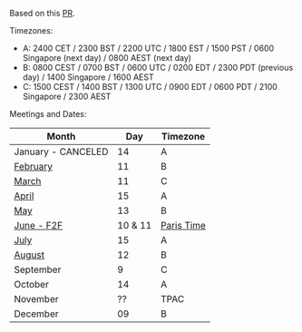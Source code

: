Based on this [PR](https://github.com/w3c/patwg/issues/11).

Timezones:

* A: 2400 CET / 2300 BST / 2200 UTC / 1800 EST / 1500 PST / 0600 Singapore (next day) / 0800 AEST (next day)
* B: 0800 CEST / 0700 BST / 0600 UTC / 0200 EDT / 2300 PDT (previous day) / 1400 Singapore / 1600 AEST
* C: 1500 CEST / 1400 BST / 1300 UTC / 0900 EDT / 0600 PDT / 2100 Singapore / 2300 AEST

Meetings and Dates:

| Month | Day | Timezone |
| ---------------- | ------ | ------------- |
| January - CANCELED |  14 | A |
| [February](https://github.com/w3c/patwg/tree/main/meetings/2025/02-telecons) | 11 | B |
| [March](https://github.com/w3c/patwg/tree/main/meetings/2025/03-telecons) | 11 | C |
| [April](https://github.com/w3c/patwg/tree/main/meetings/2025/04-telecons) | 15 | A |
| [May](https://github.com/w3c/patwg/tree/main/meetings/2025/05-telecons) | 13 | B |
| [June - F2F](https://github.com/w3c/patwg/tree/main/meetings/2025/06-paris) | 10 & 11 | [Paris Time](https://github.com/w3c/patwg/blob/seanturner-create-06-2025-meeting/meetings/2025/06-paris/README.md) |
| [July](https://github.com/w3c/patwg/tree/main/meetings/2025/07-telecons) | 15 | A |
| [August](https://github.com/w3c/patwg/tree/main/meetings/2025/08-telecons) | 12 | B |
| September | 9 | C |
| October | 14 | A |
| November | ?? | TPAC |
| December | 09 | B |
